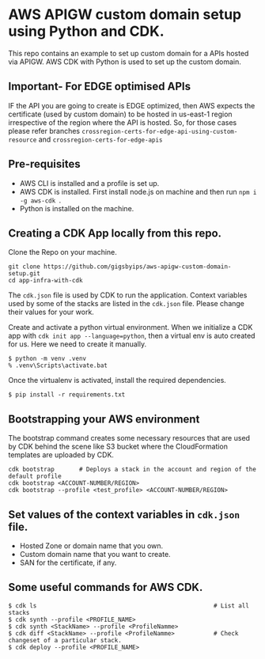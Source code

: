 
# AWS APIGW custom domain setup using Python and CDK.

This repo contains an example to set up custom domain for a APIs hosted via APIGW. 
AWS CDK with Python is used to set up the custom domain.

## Important- For EDGE optimised APIs
IF the API you are going to create is EDGE optimized, then AWS expects the certificate (used by custom domain) to be hosted in us-east-1 region irrespective of the region where the API is hosted.
So, for those cases please refer branches `crossregion-certs-for-edge-api-using-custom-resource` and `crossregion-certs-for-edge-apis`

## Pre-requisites

- AWS CLI is installed and a profile is set up.
- AWS CDK is installed. First install node.js on machine and then run `npm i -g aws-cdk `.
- Python is installed on the machine.

## Creating a CDK App locally from this repo.

Clone the Repo on your machine.

```
git clone https://github.com/gigsbyips/aws-apigw-custom-domain-setup.git
cd app-infra-with-cdk

```
The `cdk.json` file is used by CDK to run the application. Context variables used by some of the stacks are listed in the `cdk.json` file. Please change their values for your work.

Create and activate a python virtual environment. When we initialize a CDK app with `cdk init app --language=python`, then a virtual env is auto created for us. Here we need to create it manually.

```
$ python -m venv .venv
% .venv\Scripts\activate.bat
```

Once the virtualenv is activated, install the required dependencies.

```
$ pip install -r requirements.txt
```

## Bootstrapping your AWS environment
The bootstrap command creates some necessary resources that are used by CDK behind the scene like S3 bucket where the CloudFormation templates are uploaded by CDK.

```
cdk bootstrap       # Deploys a stack in the account and region of the default profile
cdk bootstrap <ACCOUNT-NUMBER/REGION>
cdk bootstrap --profile <test_profile> <ACCOUNT-NUMBER/REGION>
```
## Set values of the context variables in `cdk.json` file.
- Hosted Zone or domain name that you own.
- Custom domain name that you want to create.
- SAN for the certificate, if any.

## Some useful commands for AWS CDK.

```
$ cdk ls                                                  # List all stacks
$ cdk synth --profile <PROFILE_NAME>
$ cdk synth <StackName> --profile <ProfileNamme>
$ cdk diff <StackName> --profile <ProfileNamme>           # Check changeset of a particular stack.
$ cdk deploy --profile <PROFILE_NAME>

```